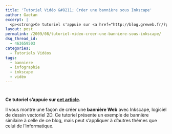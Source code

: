 ```yaml
---
title: 'Tutoriel Vidéo &#8211; Créer une bannière sous Inkscape'
author: Gaetan
excerpt: |
  <p><strong>Ce tutoriel s'appuie sur <a href="http://blog.greweb.fr/?post/2009/08/Cr%C3%A9er-une-banni%C3%A8re-sous-Inkscape">cet article</a>.</strong></p> <p>Il vous montre une façon de créer une <strong>bannière Web</strong> avec Inkscape, logiciel de dessin vectoriel 2D. Ce tutoriel présente un exemple de bannière similaire à celle de ce blog, mais peut s'appliquer à d'autres thèmes que celui de l'informatique.</p> <object height="375" width="500"><param name="allowfullscreen" value="true" /><param name="allowscriptaccess" value="always" /><param name="movie" value="http://vimeo.com/moogaloop.swf?clip_id=6232924&amp;server=vimeo.com&amp;show_title=1&amp;show_byline=1&amp;show_portrait=0&amp;color=00ADEF&amp;fullscreen=1" /><p><a href="http://vimeo.com/6232924">Tutoriel Vidéo - Créer une bannière sous Inkscape</a> from <a href="http://vimeo.com/user2197201">gren</a> on <a href="http://vimeo.com">Vimeo</a>.</p>
layout: post
permalink: /2009/08/tutoriel-video-creer-une-banniere-sous-inkscape/
dsq_thread_id:
  - 463659503
categories:
  - Tutoriels Vidéos
tags:
  - banniere
  - infographie
  - inkscape
  - vidéo
---
```

# 

**Ce tutoriel s’appuie sur [cet article][1].**

 [1]: http://blog.greweb.fr/?post/2009/08/Créer-une-bannière-sous-Inkscape

Il vous montre une façon de créer une **bannière Web** avec Inkscape, logiciel de dessin vectoriel 2D. Ce tutoriel présente un exemple de bannière similaire à celle de ce blog, mais peut s’appliquer à d’autres thèmes que celui de l’informatique.